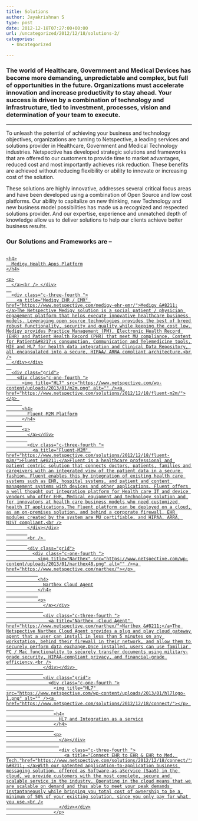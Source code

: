 ```yaml
---
title: Solutions
author: Jayakrishnan S
type: post
date: 2012-12-18T07:27:00+00:00
url: /uncategorized/2012/12/18/solutions-2/
categories:
  - Uncategorized

---
```

### The world of Healthcare, Government and Medical Devices has become more demanding, unpredictable and complex, but full of opportunities in the future. Organizations must accelerate innovation and increase productivity to stay ahead. Your success is driven by a combination of technology and infrastructure, tied to investment, processes, vision and determination of your team to execute.

* * *

To unleash the potential of achieving your business and technology objectives, organizations are turning to Netspective, a leading services and solutions provider in Healthcare, Government and Medical Technology industries. Netspective has developed strategic solutions and frameworks that are offered to our customers to provide time to market advantages, reduced cost and most importantly achieves risk reduction. These benefits are achieved without reducing flexibility or ability to innovate or increasing cost of the solution.

These solutions are highly innovative, addresses several critical focus areas and have been developed using a combination of Open Source and low cost platforms. Our ability to capitalize on new thinking, new Technology and new business model possibilities has made us a recognized and respected solutions provider. And our expertise, experience and unmatched depth of knowledge allow us to deliver solutions to help our clients achieve better business results.

### Our Solutions and Frameworks are &#8211;

<div class="grid">
  <div class="c-one-fourth ">
    <img title="Medigy" src="https://www.netspective.com/wp-content/uploads/2013/01/medigy.png" alt="" /><a href="https://www.netspective.com/medigy-ehr-emr/"></p> 
    
    <h4>
      Medigy Health Apps Platform
    </h4>
    
    <p>
      </a><br /> </div>
      
      <div class="c-three-fourth ">
        <a title="Medigy EHR / EMR" href="https://www.netspective.com/medigy-ehr-emr/">Medigy &#8211;</a>The Netspective Medigy solution is a social patient / physician engagement platform that helps execute innovative healthcare business models. Leveraging open source technologies provides the best of breed robust functionality, security and quality while keeping the cost low. Medigy provides Practice Management (PM), Electronic Health Record (EHR) and Patient Health Record (PHR) that meet MU compliance, Content for Patient&#8217;s consumption, Communication and Telemedicine tools, HIE and HL7 for health data integration and Clinical Data Repository, all encapsulated into a secure, HIPAA/ ARRA compliant architecture.<br />
      </div></div>
      
      <div class="grid">
        <div class="c-one-fourth ">
          <img title="HL7" src="https://www.netspective.com/wp-content/uploads/2013/01/m2m.png" alt="" /><a href="https://www.netspective.com/solutions/2012/12/18/fluent-m2m/"></p> 
          
          <h4>
            Fluent M2M Platform
          </h4>
          
          <p>
            </a></div>
            
            <div class="c-three-fourth ">
              <a title="Fluent-M2M" href="https://www.netspective.com/solutions/2012/12/18/fluent-m2m/">Fluent &#8211;</a>Fluent is a healthcare professional and patient centric solution that connects doctors, patients, families and caregivers with an integrated view of the patient data in a secure fashion. Fluent enables this by integration of existing health care systems such as EHR, hospital systems, and patient and content management systems with devices and other applications. Fluent offers a well thought out integration platform for Health care IT and device vendors who offer EHR, Medical equipment and technology solution and for innovators at health care business models who need customized health IT applications.The Fluent platform can be deployed on a cloud, as an on-premises solution, and behind a corporate firewall. EHR modules created by the system are MU certifiable, and HIPAA, ARRA, NIST compliant.<br />
            </div></div>
            
            <br /> 
            
            <div class="grid">
              <div class="c-one-fourth ">
                <img title="Narthex" src="https://www.netspective.com/wp-content/uploads/2013/01/narthex48.png" alt="" /><a href="https://www.netspective.com/narthex/"></p> 
                
                <h4>
                  Narthex Cloud Agent
                </h4>
                
                <p>
                  </a></div>
                  
                  <div class="c-three-fourth ">
                    <a title="Narthex -Cloud Agent" href="https://www.netspective.com/narthex/">Narthex &#8211;</a>The Netspective Narthex Cloud Agent provides a plug and play cloud gateway agent that a user can install in less than 5 minutes on any workstation, behind their firewall in their network, and allow them to securely perform data exchange.Once installed, users can use familiar PC / Mac functionality to securely transfer documents using military-grade security, HIPAA-compliant privacy, and financial-grade efficiency.<br />
                  </div></div> 
                  
                  <div class="grid">
                    <div class="c-one-fourth ">
                      <img title="HL7" src="https://www.netspective.com/wp-content/uploads/2013/01/hl7logo-1.png" alt="" /><a href="https://www.netspective.com/solutions/2012/12/18/connect/"></p> 
                      
                      <h4>
                        HL7 and Integration as a service
                      </h4>
                      
                      <p>
                        </a></div>
                        
                        <div class="c-three-fourth ">
                          <a title="Connect EHR to EHR & EHR to Med. Tech."href="https://www.netspective.com/solutions/2012/12/18/connect/">Connect &#8211; </a>With our patented application-to-application business messaging solution, offered as Software-as-aService (SaaS) in the cloud, we provide customers with the most complete, secure and scalable service in the industry. Operating in the cloud means that we are scalable on demand and thus able to meet your peak demands instantaneously while bringing you total cost of ownership to be a minimum of 50% of your existing solution, since you only pay for what you use.<br />
                        </div></div>
                      </p>